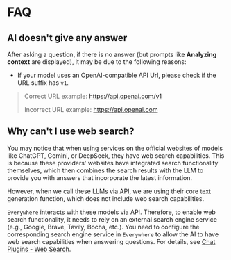 # FAQ

## AI doesn't give any answer

After asking a question, if there is no answer (but prompts like **Analyzing context** are displayed), it may be due to the following reasons:
- If your model uses an OpenAI-compatible API Url, please check if the URL suffix has `v1`.
> Correct URL example: https://api.openai.com/v1
> 
> Incorrect URL example: https://api.openai.com

## Why can't I use web search?

You may notice that when using services on the official websites of models like ChatGPT, Gemini, or DeepSeek, they have web search capabilities. This is because these providers' websites have integrated search functionality themselves, which then combines the search results with the LLM to provide you with answers that incorporate the latest information.

However, when we call these LLMs via API, we are using their core text generation function, which does not include web search capabilities.

`Everywhere` interacts with these models via API. Therefore, to enable web search functionality, it needs to rely on an external search engine service (e.g., Google, Brave, Tavily, Bocha, etc.). You need to configure the corresponding search engine service in `Everywhere` to allow the AI to have web search capabilities when answering questions. For details, see [Chat Plugins - Web Search](/en-US/plugins/web-search).